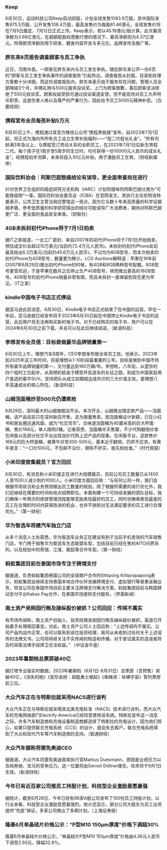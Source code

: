 ### Keep
6月30日，运动科技公司Keep启动招股，计划全球发售1083.9万股，其中国际发售975.5万股、公开发售108.4万股，最高发售价为每股61.46港元，全球发售价将在7月5日厘定，7月12日正式上市。Keep表示，若以45.19港元/股计算，此次募资净额为3.66亿港元，在超额配股权悉数行使的情况下，募资净额则为4.37亿港元。所得款项净额将用于研发、健身内容开发与多元化、品牌宣传及推广等。
### 胖东来8页报告调查顾客与员工争执
近日，河南许昌。一顾客在胖东来内与员工发生争执，随后胖东来公开一份8页的“顾客与员工发生争执事件的调查报告”引起热议。调查报告从封面、目录到处理方案都十分详细，而这份调查报告内，胖东来表示由于服务存在问题，管理人员全部降级3个月，并携礼物与500元服务投诉奖，上门为顾客致歉，事后顾客坚决拒绝了500元投诉奖。顾客权益受损可通过投诉渠道反馈，但不能现场对员工大声呵斥职责，这是伤害人格以及尊严的严重行为，因此给予员工5000元精神补偿。（白鹿视频）
### 携程宣布全员每孩补贴5万元
6月30日上午，携程通过其官方微信公众号“携程黑板报”宣布，自2023年7月1日起，将正式为海内外所有员工设立生育补贴福利——“程二代程长礼金”。“所有司龄满3年及以上，与携程签订劳动关系的全职员工，在2023年7月1日后新生育程二代，每个孩子在1周岁至5周岁的生日时，均可获得一份10000元人民币的成长礼金”。经携程初步测算，未来将投入10亿元补贴，用于激励员工生育。（财经新媒体）
### 国际饮料协会：阿斯巴甜致癌结论有误导，更全面审查尚在进行
针对世界卫生组织的癌症研究分支机构（IARC）计划将甜味剂阿斯巴甜分类为“可能致癌物”一事，国际饮料协会委员会（ICBA）在官网发文，其执行主任凯特洛特曼表示，公共卫生主管当局应警惕这一观点，因为它与数十年来高质量的科学证据相矛盾，参考低质量的科学研究得出的结论可能误导广大消费者，期待对阿斯巴甜更广泛、更全面的食品安全审查。（财联社）
### 4GB未拆封初代iPhone将于7月1日拍卖
据IT之家报道，一台工厂密封、来自2007年的初代iPhone将于7月1日开始拍卖，预估成交价会超过10万美元(当前约72.4万元人民币)。未拆封的初代iPhone此前最高拍出6.3万美元(当前约45.6万元人民币)，不过均为8GB型号，而本次拍卖的初代iPhone为4GB型号，数量更为稀少。LCG Auctions解释道：苹果在16年前(2007年6月29日)推出初代iPhone的时候，有4GB和8GB两种型号配置。8GB型号更受欢迎，于是苹果在数月之后停止生产4GB型号，转而推出更高的16GB型号。4GB型号的初代iPhone销量非常有限，而且未拆封一直保留到现在更为罕见。（IT之家）
### kindle中国电子书店正式停运
据亚马逊此前消息，6月30日，Kindle电子书店正式结束了在中国的运营。早在一年前，亚马逊就已经宣布将于2023年6月30日起在中国停止Kindle电子书店的运营，此后用户将无法再购买新的电子书。对于已经购买的电子书，用户可以在2024年6月30日之前下载，并且可以在此后继续阅读。（新浪科技）
### 李想发布全员信：目标是做豪华品牌销量第一
6月30日上午，理想汽车8周年，CEO李想发布致全体员工信。他表示，2023年到2025年这三年时间，将是理想从1-10阶段最重要的三年。目标是做到中国市场所有豪华品牌销量的第一，交付量达到160万辆/年。李想称，八年前，从望京的四个临时工位起步，从简陋的纸盒子模型开启造车的长征之路，到成为中国家庭用户首选的豪华SUV。坚持团队从成立初期就达成共识的三大价值主张，是理想八年高速成长的核心所在。（新浪科技）
### 山姆泡面桶炒至500元仍遭疯抢
6月29日，深圳最大的山姆旗舰店开业。本次开业，山姆推出限定款产品——泡面桶。该产品目前只在深圳新店开售，且为限量售卖。因泡面桶设计新颖，已在小红书和朋友圈迅速风靡，成为“社交货币”。合味道泡面桶为45厘米高的巨大杯面桶，售价168元，单人限购2桶。记者获悉，泡面桶半天售罄，不少代购翻倍炒卖在闲鱼以及部分社交平台出现加价代购上述产品的现象。在闲鱼平台，这款售价168元的巨大杯面桶，被黄牛炒至300-500元，基本近乎翻倍，仍供不应求。有黄牛直言：“一口价500元，不包邮不议价，限购不好买，谁先拍给谁。”（时代周报）
### 小米印度密集裁员？官方回应
6月30日，有消息称小米印度正在进行大规模裁员，目前公司员工数量已从1400人至1500人减少到约1000人。小米印度方面回应称：“与任何公司一样，我们会根据市场状况和业务预测做出员工数量的规划。除了根据所需要的进行优化外，我们还继续在需要的时间和地点招聘职位。本着构建一个可持续发展的团队目标，我们确保一年两次的绩效管理流程能够奖励表现最好的员工，同时也确保表现最差的员工在合理的时间内获得改进的机会，也并不排除对无法满足要求的员工进行合理优化。”（第一财经）
### 华为智选车将建汽车独立门店
从多个消息人士处获悉，华为智选车业务正在建设有别于当前手机卖场的汽车销售门店，专门用于销售华为智选车生态联盟车型，包括目前已经在售的AITO问界系列，以及规划中的奇瑞、江淮、极狐等合作车型。（第一财经）
### 蚂蚁集团目前在泰国市场专注于跨境支付
据报道，负责蚂蚁集团泰国公司的全球商户合作的Sittipong Kittiprapapong表示，蚂蚁集团会继续支持泰国本地合作伙伴发展跨境支付、虚拟银行等普惠金融业务，但该公司在泰国市场目前主要关注跨境支付解决方案。蚂蚁集团目前与韩国移动支付平台Kakao Pay合作，在泰国市场提供支付服务。（界面新闻）
### 南土资产吴刚因行贿及操纵股价被抓？公司回应：传闻不属实
有市场传闻称，南土资产创始人、投资经理吴刚因行贿及操纵股价被抓，渠道已开始着手处理赎回事宜。对此，南土资产公司人士回应称：“上述传闻均不属实。公司产品均运作正常，也可以联系到该位投资经理，我司从未收到过任何关于上述谣传的法律文书。公司将持续关注不实传闻的制造和传播，对于查证属实的造谣者将及时采取法律手段捍卫合法权益。” （中证金牛座）
### 2023年暑期档总票房破40亿
据灯塔专业版实时数据，2023年暑期档（6月1日-8月31日）总票房（含预售）突破40亿，《消失的她》《变形金刚：超能勇士崛起》《蜘蛛侠：纵横宇宙》暂列票房前三位。
### 大众汽车正在与特斯拉就采用NACS进行谈判
大众汽车正在与特斯拉就采用其北美充电标准（NACS）技术进行谈判，而大众汽车的充电网络部门Electrify America已经同意使用该系统。特斯拉宣布这一消息之际，许多汽车制造商和充电设备制造商都选择了特斯拉的充电设计，因为他们担心，如果只提供联合充电系统（CCS）的设计，就会失去客户。联合充电系统得到了大众和现代汽车等汽车制造商的支持。（智通财经）
### 大众汽车据称将罢免奥迪CEO
据报道，大众汽车将罢免奥迪首席执行官Markus Duesmann，原因是业绩压力以及和奔驰、宝马的竞争压力。这一位置将由Gernot Döllner接任，任命将于9月1日生效。（新浪财经）
### 今年已有近百家公司推员工持股计划，科技型企业激励意愿最强
据统计，截至6月28日，今年已经有96家A股公司发布了100份员工持股计划，以行业来看，科技型企业激励意愿最强烈。统计还显示，部分公司大股东为员工出资提供“兜底”保证，多家公司推出了多期计划。（上海证券报）
### 隆基6月单晶硅片价格公示：“P型M10 150μm厚度”价格下调超30%
隆基6月单晶硅片价格公示，“单晶硅片P型M10 150μm厚度”价格由4.36元人民币下调至2.93元，降幅32.8%。
